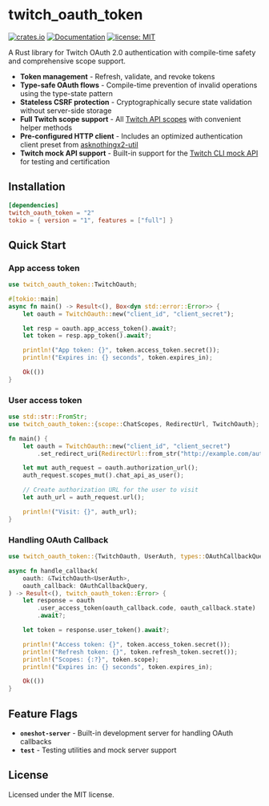 # twitch_oauth_token

[![crates.io](https://img.shields.io/crates/v/twitch_oauth_token.svg)](https://crates.io/crates/twitch_oauth_token)
[![Documentation](https://docs.rs/twitch_oauth_token/badge.svg)](https://docs.rs/twitch_oauth_token)
[![license: MIT](https://img.shields.io/badge/License-MIT-yellow.svg)](https://github.com/m3idnotfree/twitch_oauth/blob/main/LICENSE-MIT)

A Rust library for Twitch OAuth 2.0 authentication with compile-time safety and comprehensive scope support.

- **Token management** - Refresh, validate, and revoke tokens
- **Type-safe OAuth flows** - Compile-time prevention of invalid operations using the type-state pattern
- **Stateless CSRF protection** - Cryptographically secure state validation without server-side storage
- **Full Twitch scope support** - All [Twitch API scopes](https://dev.twitch.tv/docs/authentication/scopes/) with convenient helper methods
- **Pre-configured HTTP client** - Includes an optimized authentication client preset from [asknothingx2-util](https://docs.rs/asknothingx2-util/latest/asknothingx2_util/api/preset/index.html)
- **Twitch mock API support** - Built-in support for the [Twitch CLI mock API](https://dev.twitch.tv/docs/cli/mock-api-command/) for testing and certification

## Installation

```toml
[dependencies]
twitch_oauth_token = "2"
tokio = { version = "1", features = ["full"] }
```

## Quick Start

### App access token

```rust
use twitch_oauth_token::TwitchOauth;

#[tokio::main]
async fn main() -> Result<(), Box<dyn std::error::Error>> {
    let oauth = TwitchOauth::new("client_id", "client_secret");

    let resp = oauth.app_access_token().await?;
    let token = resp.app_token().await?;

    println!("App token: {}", token.access_token.secret());
    println!("Expires in: {} seconds", token.expires_in);

    Ok(())
}
```

### User access token

```rust
use std::str::FromStr;
use twitch_oauth_token::{scope::ChatScopes, RedirectUrl, TwitchOauth};

fn main() {
    let oauth = TwitchOauth::new("client_id", "client_secret")
        .set_redirect_uri(RedirectUrl::from_str("http://example.com/auth/callback").unwrap());

    let mut auth_request = oauth.authorization_url();
    auth_request.scopes_mut().chat_api_as_user();

    // Create authorization URL for the user to visit
    let auth_url = auth_request.url();

    println!("Visit: {}", auth_url);
}
```

### Handling OAuth Callback

```rust
use twitch_oauth_token::{TwitchOauth, UserAuth, types::OAuthCallbackQuery};

async fn handle_callback(
    oauth: &TwitchOauth<UserAuth>,
    oauth_callback: OAuthCallbackQuery,
) -> Result<(), twitch_oauth_token::Error> {
    let response = oauth
        .user_access_token(oauth_callback.code, oauth_callback.state)
        .await?;

    let token = response.user_token().await?;

    println!("Access token: {}", token.access_token.secret());
    println!("Refresh token: {}", token.refresh_token.secret());
    println!("Scopes: {:?}", token.scope);
    println!("Expires in: {} seconds", token.expires_in);

    Ok(())
}
```

## Feature Flags

- **`oneshot-server`** - Built-in development server for handling OAuth callbacks
- **`test`** - Testing utilities and mock server support

## License

Licensed under the MIT license.
